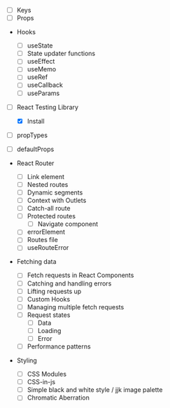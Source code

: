 - [ ] Keys
- [ ] Props

- Hooks

  - [ ] useState
  - [ ] State updater functions
  - [ ] useEffect
  - [ ] useMemo
  - [ ] useRef
  - [ ] useCallback
  - [ ] useParams

- [ ] React Testing Library

  - [x] Install

- [ ] propTypes
- [ ] defaultProps

- React Router

  - [ ] Link element
  - [ ] Nested routes
  - [ ] Dynamic segments
  - [ ] Context with Outlets
  - [ ] Catch-all route
  - [ ] Protected routes
    - [ ] Navigate component
  - [ ] errorElement
  - [ ] Routes file
  - [ ] useRouteError

- Fetching data

  - [ ] Fetch requests in React Components
  - [ ] Catching and handling errors
  - [ ] Lifting requests up
  - [ ] Custom Hooks
  - [ ] Managing multiple fetch requests
  - [ ] Request states
    - [ ] Data
    - [ ] Loading
    - [ ] Error
  - [ ] Performance patterns

- Styling

  - [ ] CSS Modules
  - [ ] CSS-in-js
  - [ ] Simple black and white style / jjk image palette
  - [ ] Chromatic Aberration
